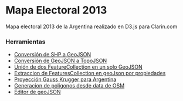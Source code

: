 Mapa Electoral 2013
===================

Mapa electoral 2013 de la Argentina realizado en D3.js para Clarin.com

### Herramientas

* [Conversión de SHP a GeoJSON](https://github.com/jkutianski/mapa-elecciones/wiki/Conversi%C3%B3n-de-SHP-a-GeoJSON)
* [Conversión de GeoJSON a TopoJSON](https://github.com/jkutianski/mapa-elecciones/wiki/Conversi%C3%B3n-de-GeoJSON-a-TopoJSON)
* [Unión de dos FeatureCollection en un solo GeoJSON](https://github.com/jkutianski/mapa-elecciones/wiki/Uni%C3%B3n-de-dos-FeatureCollection-en-un-solo-GeoJSON)
* [Extraccion de FeaturesCollection en geoJson por propiedades](https://github.com/jkutianski/mapa-elecciones/wiki/Extraccion-de-FeaturesCollection-en-geoJson-por-propiedades)
* [Proyección Gauss Krugger para Argentina](https://github.com/jkutianski/mapa-elecciones/wiki/Proyecci%C3%B3n-Gauss-Krugger-para-Argentina)
* [Generacion de poligonos desde data de OSM](http://polygons.openstreetmap.fr/)
* [Editor de geoJSON](http://geojson.io)
